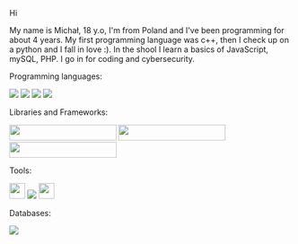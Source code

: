 Hi

My name is Michał, 18 y.o, I'm from Poland and I've been programming for about 4 years. My first programming language was c++, then I check up on a python and I fall in love :). In the shool I learn a basics of JavaScript, mySQL, PHP. I go in for coding and cybersecurity. 

Programming languages:
<p>
  <img src="https://img.shields.io/badge/Python-3776AB?style=for-the-badge&logo=python&logoColor=white" />
  <img src="https://img.shields.io/badge/HTML5-E34F26?style=for-the-badge&logo=html5&logoColor=white" />
  <img src="https://img.shields.io/badge/CSS3-1572B6?style=for-the-badge&logo=css3&logoColor=white" />
  <img src="https://img.shields.io/badge/JavaScript-323330?style=for-the-badge&logo=javascript&logoColor=F7DF1E" />
 </p>

Libraries and Frameworks:
<p>
  <img src="https://matplotlib.org/stable/_static/logo2.svg" width="190.5" height='28' />
  <img src="https://camo.githubusercontent.com/1971c0a4f776fb5351c765c37e59630c83cabd52/68747470733a2f2f7777772e707967616d652e6f72672f696d616765732f6c6f676f2e706e67" width="190.5" height='28' /> 
  <img src="https://upload.wikimedia.org/wikipedia/commons/thumb/e/ed/Pandas_logo.svg/1920px-Pandas_logo.svg.png" width="190.5" height='28' />
</p>
 
 
 
Tools:
<p>
<img src="https://upload.wikimedia.org/wikipedia/commons/thumb/1/1d/PyCharm_Icon.svg/1200px-PyCharm_Icon.svg.png" width="28" height="28"/>
<img src="https://img.shields.io/badge/Visual_Studio_Code-0078D4?style=for-the-badge&logo=visual%20studio%20code&logoColor=white" />
<img src="https://upload.wikimedia.org/wikipedia/commons/thumb/3/38/Jupyter_logo.svg/1200px-Jupyter_logo.svg.png" width="28" height="28"/>
</p>

Databases:
<p>
<img src="https://img.shields.io/badge/MySQL-00000F?style=for-the-badge&logo=mysql&logoColor=white" />
</p>
